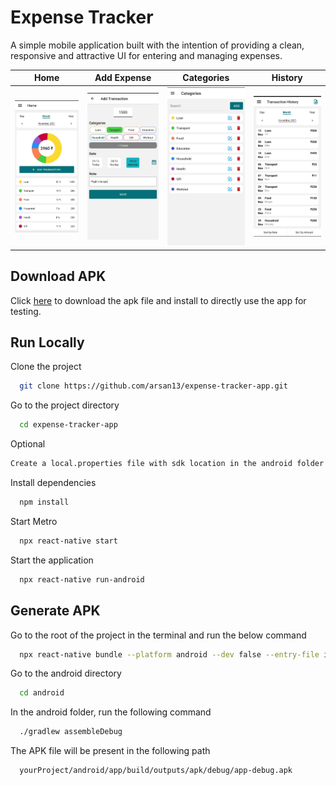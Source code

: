 # Expense Tracker

A simple mobile application built with the intention of providing a clean, responsive and attractive UI for entering and managing expenses.

|                              Home                               |                             Add Expense                             |                           Categories                           |                             History                              |
| :-------------------------------------------------------------: | :-----------------------------------------------------------------: | :------------------------------------------------------------: | :--------------------------------------------------------------: |
| <img src="src/assets/screenshots/home-screen.jpeg" width="200"> | <img src="src/assets/screenshots/add-transaction.jpeg" width="200"> | <img src="src/assets/screenshots/categories.jpeg" width="200"> | <img src="src/assets/screenshots/transactions.jpeg" width="200"> |

## Download APK

Click [here](https://drive.google.com/uc?id=1bPamh3ypL3-X463aTMXCn8XNQdBWaAdZ&export=download) to download the apk file and install to directly use the app for testing.

## Run Locally

Clone the project

```bash
  git clone https://github.com/arsan13/expense-tracker-app.git
```

Go to the project directory

```bash
  cd expense-tracker-app
```

Optional

```bash
Create a local.properties file with sdk location in the android folder if needed.
```

Install dependencies

```bash
  npm install
```

Start Metro

```bash
  npx react-native start
```

Start the application

```bash
  npx react-native run-android
```

## Generate APK

Go to the root of the project in the terminal and run the below command

```bash
  npx react-native bundle --platform android --dev false --entry-file index.js --bundle-output android/app/src/main/assets/index.android.bundle --assets-dest android/app/src/main/res
```

Go to the android directory

```bash
  cd android
```

In the android folder, run the following command

```bash
  ./gradlew assembleDebug
```

The APK file will be present in the following path

```bash
  yourProject/android/app/build/outputs/apk/debug/app-debug.apk
```
